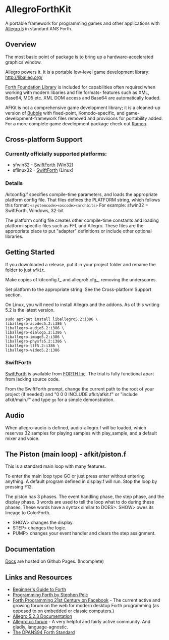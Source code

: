 # AllegroForthKit

A portable framework for programming games and other applications with [Allegro 5](http://liballeg.org/) in standard ANS Forth.

## Overview

The most basic point of package is to bring up a hardware-accelerated graphics window.

Allegro powers it.  It is a portable low-level game development library: http://liballeg.org/ 

[Forth Foundation Library](http://soton.mpeforth.com/flag/ffl/index.html) is included for capabilities often required when working with modern libaries and file formats- features such as XML, Base64, MD5 etc.  XML DOM access and Base64 are automatically loaded.

AFKit is not a comprehensive game development library; it is a cleaned-up version of [Bubble](http://github.com/rogerlevy/bubble/) with fixed-point, Komodo-specific, and game-development-framework files removed and provisions for portability added.  For a more complete game development package check out [Ramen](http://github.com/rogerlevy/ramen/).

## Cross-platform Support

### Currently officially supported platforms:

- sfwin32 - [SwiftForth](https://www.forth.com/download/) (Win32)
- sflinux32 - [SwiftForth](https://www.forth.com/download/) (Linux)

### Details

/kitconfig.f specifies compile-time parameters, and loads the appropriate platform config file.  That files defines the PLATFORM string, which follows this format:
    `<systemcode><oscode><archbits>`
    For example: sfwin32 = SwiftForth, Windows, 32-bit

The platform config file creates other compile-time constants and loading platform-specific files such as FFL and Allegro.  These files are the appropriate place to put "adapter" definitions or include other optional libraries.

## Getting Started

If you downloaded a release, put it in your project folder and rename the folder to just `afkit`.

Make copies of kitconfig.f_ and allegro5.cfg_, removing the underscores.

Set platform to the appropriate string.  See the Cross-platform Support section.

On Linux, you will need to install Allegro and the addons.  As of this writing 5.2 is the latest version.
```
sudo apt-get install liballegro5.2:i386 \
liballegro-acodec5.2:i386 \
liballegro-audio5.2:i386 \
liballegro-dialog5.2:i386 \
liballegro-image5.2:i386 \
liballegro-physfs5.2:i386 \
liballegro-ttf5.2:i386 \
liballegro-video5.2:i386 
```

### SwiftForth
[SwiftForth](https://www.forth.com/download/) is available from [FORTH Inc](http://www.forth.com).  The trial is fully functional apart from lacking source code.

From the SwiftForth prompt, change the current path to the root of your project (if needed) and "0 0 0 INCLUDE afkit/afkit.f" or "include afkit/main.f" and type `go` for a simple demonstration.

## Audio

When allegro-audio is defined, audio-allegro.f will be loaded, which reserves 32 samples for playing samples with play_sample, and a default mixer and voice.  

## The Piston (main loop) - afkit/piston.f

This is a standard main loop with many features.

To enter the main loop type GO or just press enter without entering anything.  A default program defined in display.f will run.  Stop the loop by pressing F12.

The piston has 3 phases.  The event handling phase, the step phase, and the display phase.  3 words are used to tell the loop what to do during these phases.  These words have a syntax similar to DOES>.  SHOW> owes its lineage to ColorForth.

- SHOW> changes the display.
- STEP> changes the logic.
- PUMP> changes your event handler and clears the step assignment.

## Documentation

[Docs](https://rogerlevy.github.io/afkit/) are hosted on Github Pages.  (Incomplete)

## Links and Resources

- [Beginner's Guide to Forth](http://galileo.phys.virginia.edu/classes/551.jvn.fall01/primer.htm)
- [Programming Forth by Stephen Pelc](http://www.mpeforth.com/arena/ProgramForth.pdf)
- [Forth Programming 21st Century on Facebook](https://www.facebook.com/groups/PROGRAMMINGFORTH/) - The current active and growing forum on the web for modern desktop Forth programming (as opposed to on embedded or classic computers.) 
- [Allegro 5.2.3 Documentation](http://liballeg.org/a5docs/5.2.3/)
- [Allegro.cc forum](https://www.allegro.cc/forums) - A very helpful and fairly active community.  And gladly, language-agnostic.
- [The DPANS94 Forth Standard](http://dl.forth.com/sitedocs/dpans94.pdf)

